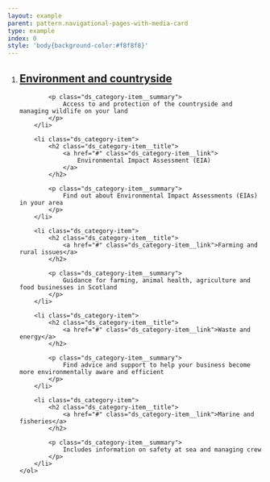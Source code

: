 ```yaml
---
layout: example
parent: pattern.navigational-pages-with-media-card
type: example
index: 0
style: 'body{background-color:#f8f8f8}'
---
```


<nav aria-label="Category navigation">
    <ol class="ds_category-list  ds_category-list--grid">
        <li class="ds_category-item ">
            <h2 class="ds_category-item__title">
                <a href="#" class="ds_category-item__link">
                    Environment and countryside
                </a>
            </h2>

            <p class="ds_category-item__summary">
                Access to and protection of the countryside and managing wildlife on your land
            </p>
        </li>

        <li class="ds_category-item">
            <h2 class="ds_category-item__title">
                <a href="#" class="ds_category-item__link">
                    Environmental Impact Assessment (EIA)
                </a>
            </h2>

            <p class="ds_category-item__summary">
                Find out about Environmental Impact Assessments (EIAs) in your area
            </p>
        </li>

        <li class="ds_category-item">
            <h2 class="ds_category-item__title">
                <a href="#" class="ds_category-item__link">Farming and rural issues</a>
            </h2>

            <p class="ds_category-item__summary">
                Guidance for farming, animal health, agriculture and food businesses in Scotland
            </p>
        </li>

        <li class="ds_category-item">    
            <h2 class="ds_category-item__title">
                <a href="#" class="ds_category-item__link">Waste and energy</a>
            </h2>

            <p class="ds_category-item__summary">
                Find advice and support to help your business become more environmentally aware and efficient
            </p>
        </li>

        <li class="ds_category-item">
            <h2 class="ds_category-item__title">
                <a href="#" class="ds_category-item__link">Marine and fisheries</a>
            </h2>

            <p class="ds_category-item__summary">
                Includes information on safety at sea and managing crew
            </p>
        </li>
    </ol>
</nav>
